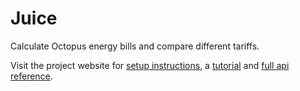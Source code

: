 # Juice

Calculate Octopus energy bills and compare different tariffs.

Visit the project website for [setup instructions](https://orchard0.github.io/juice/install/), a [tutorial](https://orchard0.github.io/juice/tutorial/) and [full api reference](https://orchard0.github.io/juice/reference/).
